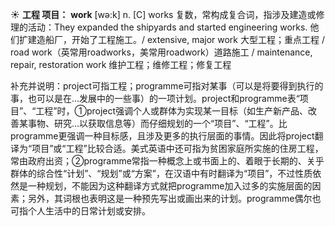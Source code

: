 ☀ <span class="category">**工程 项目：**</span>
<span class="vocabulary">**work**</span> [wə:k] 
<span class="definition">n. [C] works 复数，常构成复合词，指涉及建造或修理的活动：</span>They expanded the shipyards and started engineering works. 他们扩建造船厂，开始了工程施工。/ extensive, major work 大型工程；重点工程 / road work（英常用roadworks，美常用roadwork）道路施工 / maintenance, repair, restoration work 维护工程；维修工程；修复工程 

补充并说明：project可指工程；programme可指对某事（可以是将要得到执行的事，也可以是在…发展中的一些事）的一项计划。project和programme表“项目”、“工程”时，①project强调个人或群体为实现某一目标（如生产新产品、改善某事物、研究…以获取信息等）而仔细规划的一个“项目”、“工程”。比programme更强调一种目标感，且涉及更多的执行层面的事情。因此将project翻译为“项目”或“工程”比较合适。美式英语中还可指为贫困家庭所实施的住房工程，常由政府出资；②programme常指一种概念上或书面上的、着眼于长期的、关乎群体的综合性“计划”、“规划”或“方案”，在汉语中有时翻译为“项目”，不过性质依然是一种规划，不能因为这种翻译方式就把programme加入过多的实施层面的因素；另外，其词根也表明这是一种预先写出或画出来的计划。programme偶尔也可指个人生活中的日常计划或安排。


